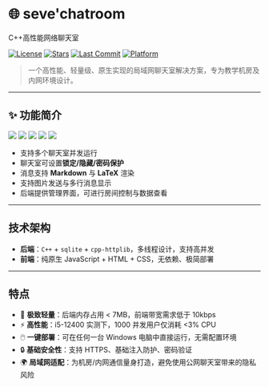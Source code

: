 
# 🌐 seve'chatroom
C++高性能网络聊天室


[![License](https://img.shields.io/github/license/Dreamersseve/NeoChatroom?style=flat-square)](https://github.com/Dreamersseve/NeoChatroom/blob/main/LICENSE)
[![Stars](https://img.shields.io/github/stars/Dreamersseve/NeoChatroom?style=flat-square)](https://github.com/Dreamersseve/NeoChatroom/stargazers)
[![Last Commit](https://img.shields.io/github/last-commit/Dreamersseve/NeoChatroom?style=flat-square)](https://github.com/Dreamersseve/NeoChatroom/commits/main)
[![Platform](https://img.shields.io/badge/platform-Windows-blue?style=flat-square)](#)

> 一个高性能、轻量级、原生实现的局域网聊天室解决方案，专为教学机房及内网环境设计。

---

## ✨ 功能简介

![](https://cdn.luogu.com.cn/upload/image_hosting/b65eyz4w.png)
![](https://cdn.luogu.com.cn/upload/image_hosting/6qt8dkg7.png)
![](https://cdn.luogu.com.cn/upload/image_hosting/pc5t3u9r.png)
![](https://cdn.luogu.com.cn/upload/image_hosting/7s4jjvk1.png)
![](https://cdn.luogu.com.cn/upload/image_hosting/xqs01vxa.png)

- 支持多个聊天室并发运行
- 聊天室可设置**锁定/隐藏/密码保护**
- 消息支持 **Markdown** 与 **LaTeX** 渲染
- 支持图片发送与多行消息显示
- 后端提供管理界面，可进行房间控制与数据查看

---

##  技术架构

- **后端**：`C++` + `sqlite` + `cpp-httplib`，多线程设计，支持高并发
- **前端**：纯原生 JavaScript + HTML + CSS，无依赖、极简部署

---

##  特点

- 🚀 **极致轻量**：后端内存占用 < 7MB，前端带宽需求低于 10kbps
- ⚡ **高性能**：i5-12400 实测下，1000 并发用户仅消耗 <3% CPU
- 🖱️ **一键部署**：可在任何一台 Windows 电脑中直接运行，无需配置环境
- 🔒 **基础安全性**：支持 HTTPS、基础注入防护、密码验证
- 🌍 **局域网适配**：为机房/内网通信量身打造，避免使用公网聊天室带来的隐私风险


